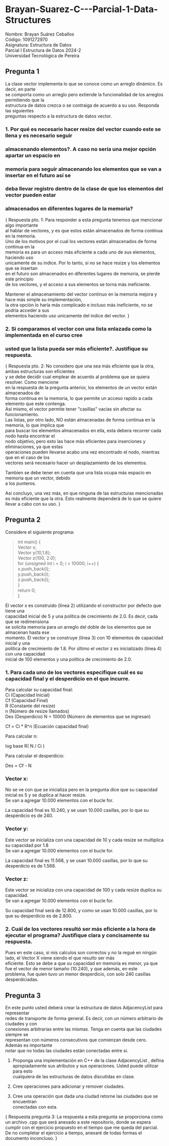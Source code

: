 # Brayan-Suarez-C---Parcial-1-Data-Structures

Nombre: Brayan Suárez Ceballos  
Código: 1091272970  
Asignatura: Estructura de Datos  
Parcial I Estructura de Datos 2024-2  
Universidad Tecnológica de Pereira  


## Pregunta 1 
  
La clase vector implementa lo que se conoce como un arreglo dinámico. Es decir, en parte  
se comporta como un arreglo pero extiende la funcionalidad de los arreglos permitiendo que la  
estructura de datos crezca o se contraiga de acuerdo a su uso. Responda las siguientes  
preguntas respecto a la estructura de datos vector.  
  
### 1. Por qué es necesario hacer resize del vector cuando este se llena y es necesario seguir  
### almacenando elementos?. A caso no sería una mejor opción apartar un espacio en  
### memoria para seguir almacenando los elementos que se van a insertar en el futuro así se  
### deba llevar registro dentro de la clase de que los elementos del vector pueden estar  
### almacenados en diferentes lugares de la memoria?

{ Respuesta pto. 1: Para responder a esta pregunta tenemos que mencionar algo importante  
al hablar de vectores, y es que estos están almacenados de forma continua en la memoria.  
Uno de los motivos por el cual los vectores están almacenados de forma continua en la  
memoria es para un acceso más eficiente a cada uno de sus elementos, haciendo uso  
unicamente de su indice. Por lo tanto, si no se hace resize y los elementos que se insertan  
en el futuro son almacenados en diferentes lugares de memoria, se pierde este principio  
de los vectores, y el acceso a sus elementos se torna más ineficiente.  

Mantener el almacenamiento del vector continuo en la memoria mejora y hace más simple su implementación,  
la otra opción lo haría más complicado e incluso más ineficiente, no se podría acceder a sus  
elementos haciendo uso unicamente del indice del vector. }
  
### 2. Si comparamos el vector con una lista enlazada como la implementada en el curso cree 
### usted que la lista pueda ser más eficiente?. Justifique su respuesta.  
  
{ Respuesta pto. 2: No considero que una sea más eficiente que la otra, ambas estructuras son eficientes  
y se debe decidir cual emplear de acuerdo al problema que se quiera resolver.  Como mencione  
en la respuesta de la pregunta anterior, los elementos de un vector están almacenados de  
forma continua en la memoria, lo que permite un acceso rapido a cada elemento que este contenga.  
Así mismo, el vector permite tener "casillas" vacías sin afectar su funcionamiento.  
Las listas, por otro lado, NO están almacenadas de forma continua en la memoria, lo que implica que  
para buscar los elementos almacenados en ella, esta debera recorrer cada nodo hasta encontrar el  
nodo objetivo, pero esto las hace más eficientes para inserciones y eliminaciones, ya que estas  
operaciones pueden llevarse acabo una vez encontrado el nodo, mientras que en el caso de los  
vectores será necesario hacer un desplazamiento de los elementos. 

Tambien se debe tener en cuenta que una lista ocupa más espacio en memoria que un vector, debido  
a los punteros.  

Así concluyo, una vez más, en que ninguna de las estructuras mencionadas es más eficiente que la otra. 
Esto realmente dependerá de lo que se quiere llevar a cabo con su uso. }

## Pregunta 2  

Considere el siguiente programa:  

> int main() {  
>   Vector<int> x;  
>   Vector<int> y(10,1.8);  
>   Vector<int> z(100, 2.0);  
>   for (unsigned int i = 0; i < 10000; i++) {  
>     x.push_back(i);  
>     y.push_back(i);  
>     z.push_back(i);  
>   }  
>   return 0;  
> }  

El vector x es construido (línea 2) utilizando el constructor por defecto que tiene una  
capacidad inicial de 5 y una política de crecimiento de 2.0. Es decir, cada que se redimensiona  
se solicita memoria para un arreglo del doble de los elementos que se almacenan hasta ese  
momento. El vector y se construye (línea 3) con 10 elementos de capacidad inicial y una  
política de crecimiento de 1.8. Por último el vector z es inicializado (línea 4) con una capacidad  
inicial de 100 elementos y una política de crecimiento de 2.0.  

### 1. Para cada uno de los vectores especifique cuál es su capacidad final y el desperdicio en el que incurre.

Para calcular su capacidad final:  
Ci (Capacidad Inicial)  
Cf (Capacidad Final)  
R (Constante del resize)  
n (Número de resize llamados)  
Des (Desperdicio)
N = 10000 (Número de elementos que se ingresan)  
  
Cf = Ci * R^n (Ecuación capacidad final)  
  
Para calcular n:  

log base R( N / Ci )

Para calcular el desperdicio: 

Des = Cf - N

### Vector x:  
No se ve con que se inicializa pero en la pregunta dice que su capacidad inicial es 5 y se duplica al hacer resize.  
Se van a agregar 10.000 elementos con el bucle for.  
  
La capacidad final es 10.240, y se usan 10.000 casillas, por lo que su desperdicio es de 240.  
  
### Vector y:  
Este vector se inicializa con una capacidad de 10 y cada resize se multiplica su capacidad por 1.8    
Se van a agregar 10.000 elementos con el bucle for.  
  
La capacidad final es 11.568, y se usan 10.000 casillas, por lo que su desperdicio es de 1.568.  
  
### Vector z:  
Este vector se inicializa con una capacidad de 100 y cada resize duplica su capacidad.  
Se van a agregar 10.000 elementos con el bucle for.  
  
Su capacidad final será de 12.800, y como se usan 10.000 casillas, por lo que su desperdicio es de 2.800.  
  
### 2. Cuál de los vectores resultó ser más eficiente a la hora de ejecutar el programa? Justifique clara y concisamente su respuesta.  
  
Pues en este caso, si mis calculos son correctos y no la regué en ningún lado, el Vector X viene siendo el que resulto ser más  
eficiente. Esto se debe a que su capacidad en memoria es menor, ya que fue el vector de menor tamaño (10.240), y que además, en este  
problema, fue quien tuvo un menor desperdicio, con solo 240 casillas desperdiciadas.  

## Pregunta 3  

En este punto usted deberá crear la estructura de datos AdjacencyList para representar  
redes de transporte de forma general. Es decir, con un número arbitrario de ciudades y con  
conexiones arbitrarias entre las mismas. Tenga en cuenta que las ciudades siempre se  
representan con números consecutivos que comienzan desde cero. Además es importante  
notar que no todas las ciudades están conectadas entre si.  
  
1. Proponga una implementación en C++ de la clase AdjacencyList , defina  
apropiadamente sus atributos y sus operaciones. Usted puede utilizar para esto  
cualquiera de las estructuras de datos discutidas en clase.  
   
2. Cree operaciones para adicionar y remover ciudades.  
   
3. Cree una operación que dada una ciudad retorne las ciudades que se encuentran  
conectadas con esta.  

{ Respuesta pregunta 3: La respuesta a esta pregunta se proporciona como un archivo .cpp que será anexado
a este repositorio, donde se espera cumplir con el ejercicio propuesto en el tiempo que me queda del parcial.  
De no completar el ejercicio a tiempo, anexaré de todas formas el documento inconcluso.  }
